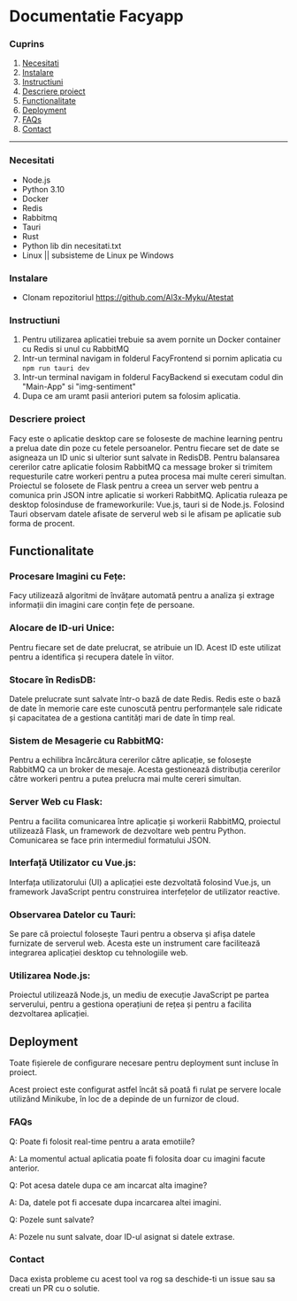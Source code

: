 # Documentatie Facyapp

### Cuprins
1. [Necesitati](#Necesitati)
2. [Instalare](#Instalare)
3. [Instructiuni](#Instructiuni) 
4. [Descriere proiect](#Descriere-proiect)
5. [Functionalitate](#Functionalitate)
6. [Deployment](#Deployment)
7. [FAQs](#FAQs)
8. [Contact](#Contact)
   
---

### Necesitati
- Node.js
- Python 3.10
- Docker
- Redis
- Rabbitmq
- Tauri
- Rust
- Python lib din necesitati.txt
- Linux || subsisteme de Linux pe Windows
### Instalare
- Clonam repozitoriul https://github.com/Al3x-Myku/Atestat


### Instructiuni
1. Pentru utilizarea aplicatiei trebuie sa avem pornite un Docker container cu Redis si unul cu RabbitMQ
2. Intr-un terminal navigam in folderul FacyFrontend si pornim aplicatia cu `npm run tauri dev`
3. Intr-un terminal navigam in folderul FacyBackend si executam codul din "Main-App" si "img-sentiment"
4. Dupa ce am uramt pasii anteriori putem sa folosim aplicatia.

### Descriere proiect
Facy este o aplicatie desktop care se foloseste de machine learning pentru a prelua date din poze cu fetele persoanelor. Pentru fiecare set de date se asigneaza un ID unic si ulterior sunt salvate in RedisDB. 
Pentru balansarea cererilor catre aplicatie folosim RabbitMQ ca message broker si trimitem requesturile catre workeri pentru a putea procesa mai multe cereri simultan.
Proiectul se folosete de Flask pentru a creea un server web pentru a comunica prin JSON intre aplicatie si workeri RabbitMQ.
Aplicatia ruleaza pe desktop folosinduse de frameworkurile: Vue.js, tauri si de Node.js. Folosind Tauri observam datele afisate de serverul web si le afisam pe aplicatie sub forma de procent.

## Functionalitate

### Procesare Imagini cu Fețe:

Facy utilizează algoritmi de învățare automată pentru a analiza și extrage informații din imagini care conțin fețe de persoane.

### Alocare de ID-uri Unice:

Pentru fiecare set de date prelucrat, se atribuie un ID. Acest ID este utilizat pentru a identifica și recupera datele în viitor.

### Stocare în RedisDB:

Datele prelucrate sunt salvate într-o bază de date Redis. Redis este o bază de date în memorie care este cunoscută pentru performanțele sale ridicate și capacitatea de a gestiona cantități mari de date în timp real.

### Sistem de Mesagerie cu RabbitMQ:

Pentru a echilibra încărcătura cererilor către aplicație, se folosește RabbitMQ ca un broker de mesaje. Acesta gestionează distribuția cererilor către workeri pentru a putea prelucra mai multe cereri simultan.

### Server Web cu Flask:

Pentru a facilita comunicarea între aplicație și workerii RabbitMQ, proiectul utilizează Flask, un framework de dezvoltare web pentru Python. Comunicarea se face prin intermediul formatului JSON.

### Interfață Utilizator cu Vue.js:

Interfața utilizatorului (UI) a aplicației este dezvoltată folosind Vue.js, un framework JavaScript pentru construirea interfețelor de utilizator reactive.

### Observarea Datelor cu Tauri:

Se pare că proiectul folosește Tauri pentru a observa și afișa datele furnizate de serverul web. Acesta este un instrument care facilitează integrarea aplicației desktop cu tehnologiile web.

### Utilizarea Node.js:

Proiectul utilizează Node.js, un mediu de execuție JavaScript pe partea serverului, pentru a gestiona operațiuni de rețea și pentru a facilita dezvoltarea aplicației.

## Deployment

Toate fișierele de configurare necesare pentru deployment sunt incluse în proiect.

Acest proiect este configurat astfel încât să poată fi rulat pe servere locale utilizând Minikube, în loc de a depinde de un furnizor de cloud.

### FAQs

Q: Poate fi folosit real-time pentru a arata emotiile?

A: La momentul actual aplicatia poate fi folosita doar cu imagini facute anterior.

Q: Pot acesa datele dupa ce am incarcat alta imagine?

A: Da, datele pot fi accesate dupa incarcarea altei imagini.
 
Q: Pozele sunt salvate?

A: Pozele nu sunt salvate, doar ID-ul asignat si datele extrase.

### Contact
Daca exista probleme cu acest tool va rog sa deschide-ti un issue sau sa creati un PR cu o solutie.


